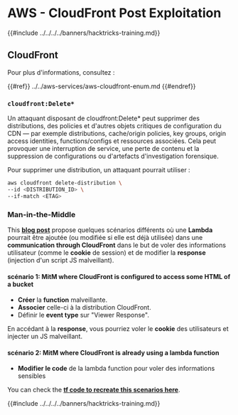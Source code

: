 # AWS - CloudFront Post Exploitation

{{#include ../../../../banners/hacktricks-training.md}}

## CloudFront

Pour plus d'informations, consultez :

{{#ref}}
../../aws-services/aws-cloudfront-enum.md
{{#endref}}

### `cloudfront:Delete*`
Un attaquant disposant de cloudfront:Delete* peut supprimer des distributions, des policies et d'autres objets critiques de configuration du CDN — par exemple distributions, cache/origin policies, key groups, origin access identities, functions/configs et ressources associées. Cela peut provoquer une interruption de service, une perte de contenu et la suppression de configurations ou d'artefacts d'investigation forensique.

Pour supprimer une distribution, un attaquant pourrait utiliser :
```bash
aws cloudfront delete-distribution \
--id <DISTRIBUTION_ID> \
--if-match <ETAG>
```
### Man-in-the-Middle

This [**blog post**](https://medium.com/@adan.alvarez/how-attackers-can-misuse-aws-cloudfront-access-to-make-it-rain-cookies-acf9ce87541c) propose quelques scénarios différents où une **Lambda** pourrait être ajoutée (ou modifiée si elle est déjà utilisée) dans une **communication through CloudFront** dans le but de voler des informations utilisateur (comme le **cookie** de session) et de modifier la **response** (injection d'un script JS malveillant).

#### scénario 1: MitM where CloudFront is configured to access some HTML of a bucket

- **Créer** la **function** malveillante.
- **Associer** celle-ci à la distribution CloudFront.
- Définir le **event type** sur "Viewer Response".

En accédant à la **response**, vous pourriez voler le **cookie** des utilisateurs et injecter un JS malveillant.

#### scénario 2: MitM where CloudFront is already using a lambda function

- **Modifier le code** de la lambda function pour voler des informations sensibles

You can check the [**tf code to recreate this scenarios here**](https://github.com/adanalvarez/AWS-Attack-Scenarios/tree/main).

{{#include ../../../../banners/hacktricks-training.md}}
